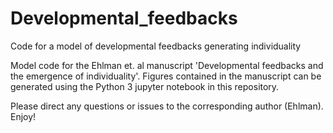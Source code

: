 # Developmental_feedbacks
Code for a model of developmental feedbacks generating individuality

Model code for the Ehlman et. al manuscript 'Developmental feedbacks and the emergence of individuality'. Figures contained in the manuscript can be generated using the Python 3 jupyter notebook in this repository.

Please direct any questions or issues to the corresponding author (Ehlman). Enjoy!
